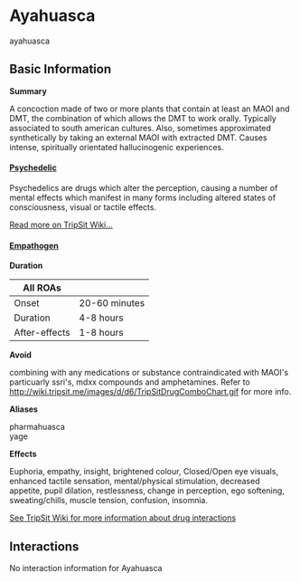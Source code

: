 # Ayahuasca

ayahuasca

## Basic Information

**Summary**

A concoction made of two or more plants that contain at least an MAOI and DMT, the combination of which allows the DMT to work orally. Typically associated to south american cultures. Also, sometimes approximated synthetically by taking an external MAOI with extracted DMT. Causes intense, spiritually orientated hallucinogenic experiences.

#### [Psychedelic](/category/psychedelic)

Psychedelics are drugs which alter the perception, causing a number of mental effects which manifest in many forms including altered states of consciousness, visual or tactile effects.

[Read more on TripSit Wiki...](#{category.wiki})

#### [Empathogen](/category/empathogen)

**Duration**

| All ROAs      |               |
| ------------- | ------------- |
| Onset         | 20-60 minutes |
| Duration      | 4-8 hours     |
| After-effects | 1-8 hours     |

**Avoid**

combining with any medications or substance contraindicated with MAOI's particuarly ssri's, mdxx compounds and amphetamines. Refer to http://wiki.tripsit.me/images/d/d6/TripSitDrugComboChart.gif for more info.

**Aliases**

pharmahuasca  
yage  

**Effects**

Euphoria, empathy, insight, brightened colour, Closed/Open eye visuals, enhanced tactile sensation, mental/physical stimulation, decreased appetite, pupil dilation, restlessness, change in perception, ego softening, sweating/chills, muscle tension, confusion, insomnia.

[See TripSit Wiki for more information about drug interactions](http://combo.tripsit.me/)

## Interactions

No interaction information for Ayahuasca